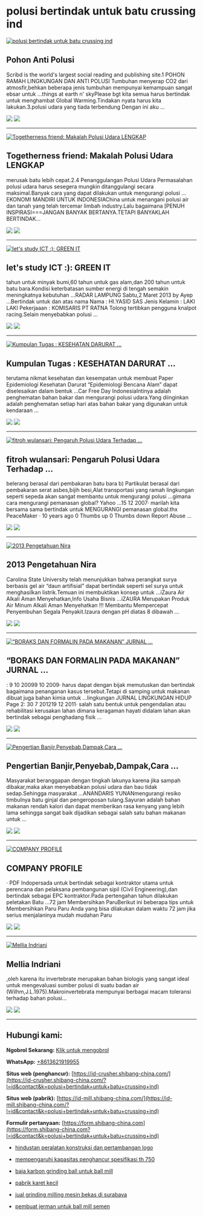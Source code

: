 # polusi bertindak untuk batu crussing ind

<a href="https://swt.shibang-china.com/?l=id&img&k=polusi+bertindak+untuk+batu+crussing+ind" target="_blank">![polusi bertindak untuk batu crussing ind](http://static.shibang-china.com/all-800x300/861.jpg)</a>

## Pohon Anti Polusi
Scribd is the world's largest social reading and publishing site.1 POHON RAMAH LINGKUNGAN DAN ANTI POLUSI Tumbuhan menyerap CO2 dari atmosfir,behkan beberapa jenis tumbuhan mempunyai kemampuan sangat ebsar untuk …things at earth n' skyPlease bgt kita semua harus bertindak untuk menghambat Global Warming.Tindakan nyata harus kita lakukan.3.polusi udara yang tiada terbendung Dengan ini aku …


<a href="https://whatsapp.shibangsoft.com/WhatsApp.php" target="_blank" title="WhatsApp">![](http://static.shibang-china.com/icon/whatsapp.png)</a> <a href="https://swt.shibang-china.com/?l=id&icon&k=polusi+bertindak+untuk+batu+crussing+ind" target="_blank">![](http://static.shibang-china.com/icon/chat-id.png)</a>

---

<a href="https://swt.shibang-china.com/?l=id&img&k=polusi+bertindak+untuk+batu+crussing+ind" target="_blank">![Togetherness friend: Makalah Polusi Udara LENGKAP](http://static.shibang-china.com/all-800x300/1378.jpg)</a>

## Togetherness friend: Makalah Polusi Udara LENGKAP
merusak batu lebih cepat.2.4 Penanggulangan Polusi Udara Permasalahan polusi udara harus sesegera mungkin ditanggulangi secara maksimal.Banyak cara yang dapat dilakukan untuk mengurangi polusi …EKONOMI MANDIRI UNTUK INDONESIAChina untuk menangani polusi air dan tanah yang telah tercemar limbah industry.Lalu bagaimana [PENUH INSPIRASI===JANGAN BANYAK BERTANYA.TETAPI BANYAKLAH BERTINDAK…


<a href="https://whatsapp.shibangsoft.com/WhatsApp.php" target="_blank" title="WhatsApp">![](http://static.shibang-china.com/icon/whatsapp.png)</a> <a href="https://swt.shibang-china.com/?l=id&icon&k=polusi+bertindak+untuk+batu+crussing+ind" target="_blank">![](http://static.shibang-china.com/icon/chat-id.png)</a>

---

<a href="https://swt.shibang-china.com/?l=id&img&k=polusi+bertindak+untuk+batu+crussing+ind" target="_blank">![let's study ICT :): GREEN IT](http://static.shibang-china.com/all-800x300/268.jpg)</a>

## let's study ICT :): GREEN IT
tahun untuk minyak bumi,60 tahun untuk gas alam,dan 200 tahun untuk batu bara.Kondisi keterbatasan sumber energi di tengah semakin meningkatnya kebutuhan …RADAR LAMPUNG Sabtu,2 Maret 2013 by Ayep …Bertindak untuk dan atas nama Nama : HI.YASID SAS Jenis Kelamin : LAKI LAKI Pekerjaaan : KOMISARIS PT RATNA Tolong tertibkan pengguna knalpot racing.Selain menyebabkan polusi …


<a href="https://whatsapp.shibangsoft.com/WhatsApp.php" target="_blank" title="WhatsApp">![](http://static.shibang-china.com/icon/whatsapp.png)</a> <a href="https://swt.shibang-china.com/?l=id&icon&k=polusi+bertindak+untuk+batu+crussing+ind" target="_blank">![](http://static.shibang-china.com/icon/chat-id.png)</a>

---

<a href="https://swt.shibang-china.com/?l=id&img&k=polusi+bertindak+untuk+batu+crussing+ind" target="_blank">![Kumpulan Tugas : KESEHATAN DARURAT …](http://static.shibang-china.com/all-800x300/68.jpg)</a>

## Kumpulan Tugas : KESEHATAN DARURAT …
terutama nikmat kesehatan dan kesempatan untuk membuat Paper Epidemiologi Kesehatan Darurat “Epidemiologi Bencana Alam” dapat diselesaikan dalam bentuk …Car Free Day IndonesiaIntinya adalah penghematan bahan bakar dan mengurangi polusi udara.Yang diinginkan adalah penghematan setiap hari atas bahan bakar yang digunakan untuk kendaraan …


<a href="https://whatsapp.shibangsoft.com/WhatsApp.php" target="_blank" title="WhatsApp">![](http://static.shibang-china.com/icon/whatsapp.png)</a> <a href="https://swt.shibang-china.com/?l=id&icon&k=polusi+bertindak+untuk+batu+crussing+ind" target="_blank">![](http://static.shibang-china.com/icon/chat-id.png)</a>

---

<a href="https://swt.shibang-china.com/?l=id&img&k=polusi+bertindak+untuk+batu+crussing+ind" target="_blank">![fitroh wulansari: Pengaruh Polusi Udara Terhadap …](http://static.shibang-china.com/all-800x300/797.jpg)</a>

## fitroh wulansari: Pengaruh Polusi Udara Terhadap …
belerang berasal dari pembakaran batu bara b) Partikulat berasal dari pembakaran serat asbes,bijih besi,Alat transportasi yang ramah lingkungan seperti sepeda akan sangat membantu untuk mengurangi polusi …gimana cara mengurangi pemanasan global? Yahoo …15 12 2007· marilah kita bersama sama bertindak untuk MENGURANGI pemanasan global.thx PeaceMaker · 10 years ago 0 Thumbs up 0 Thumbs down Report Abuse …


<a href="https://whatsapp.shibangsoft.com/WhatsApp.php" target="_blank" title="WhatsApp">![](http://static.shibang-china.com/icon/whatsapp.png)</a> <a href="https://swt.shibang-china.com/?l=id&icon&k=polusi+bertindak+untuk+batu+crussing+ind" target="_blank">![](http://static.shibang-china.com/icon/chat-id.png)</a>

---

<a href="https://swt.shibang-china.com/?l=id&img&k=polusi+bertindak+untuk+batu+crussing+ind" target="_blank">![2013 Pengetahuan Nira](http://static.shibang-china.com/all-800x300/1341.jpg)</a>

## 2013 Pengetahuan Nira
Carolina State University telah menunjukkan bahwa perangkat surya berbasis gel air “daun artifisial” dapat bertindak seperti sel surya untuk menghasilkan listrik.Temuan ini membuktikan konsep untuk …iZaura Air Alkali Aman Menyehatkan,Info Usaha Bisnis …iZAURA Merupakan Produk Air Minum Alkali Aman Menyehatkan !!! Membantu Mempercepat Penyembuhan Segala Penyakit.Izaura dengan pH diatas 8 dibawah …


<a href="https://whatsapp.shibangsoft.com/WhatsApp.php" target="_blank" title="WhatsApp">![](http://static.shibang-china.com/icon/whatsapp.png)</a> <a href="https://swt.shibang-china.com/?l=id&icon&k=polusi+bertindak+untuk+batu+crussing+ind" target="_blank">![](http://static.shibang-china.com/icon/chat-id.png)</a>

---

<a href="https://swt.shibang-china.com/?l=id&img&k=polusi+bertindak+untuk+batu+crussing+ind" target="_blank">![“BORAKS DAN FORMALIN PADA MAKANAN” JURNAL …](http://static.shibang-china.com/all-800x300/18.jpg)</a>

## “BORAKS DAN FORMALIN PADA MAKANAN” JURNAL …
: 9 10 20099 10 2009· harus dapat dengan bijak memutuskan dan bertindak bagaimana penanganan kasus tersebut.Tetapi di samping untuk makanan dibuat juga bahan kimia untuk …lingkungan JURNAL LINGKUNGAN HIDUP Page 2: 30 7 201219 12 2011· salah satu bentuk untuk pengendalian atau rehabilitasi kerusakan lahan dimana keragaman hayati didalam lahan akan bertindak sebagai penghadang fisik …


<a href="https://whatsapp.shibangsoft.com/WhatsApp.php" target="_blank" title="WhatsApp">![](http://static.shibang-china.com/icon/whatsapp.png)</a> <a href="https://swt.shibang-china.com/?l=id&icon&k=polusi+bertindak+untuk+batu+crussing+ind" target="_blank">![](http://static.shibang-china.com/icon/chat-id.png)</a>

---

<a href="https://swt.shibang-china.com/?l=id&img&k=polusi+bertindak+untuk+batu+crussing+ind" target="_blank">![Pengertian Banjir,Penyebab,Dampak,Cara …](http://static.shibang-china.com/all-800x300/464.jpg)</a>

## Pengertian Banjir,Penyebab,Dampak,Cara …
Masyarakat beranggapan dengan tingkah lakunya karena jika sampah dibakar,maka akan menyebabkan polusi udara dan bau tidak sedap.Sehingga masyarakat …ANANDARIS YUNANmengurangi resiko timbulnya batu ginjal dan pengeroposan tulang.Sayuran adalah bahan makanan rendah kalori dan dapat memberikan rasa kenyang yang lebih lama sehingga sangat baik dijadikan sebagai salah satu bahan makanan untuk …


<a href="https://whatsapp.shibangsoft.com/WhatsApp.php" target="_blank" title="WhatsApp">![](http://static.shibang-china.com/icon/whatsapp.png)</a> <a href="https://swt.shibang-china.com/?l=id&icon&k=polusi+bertindak+untuk+batu+crussing+ind" target="_blank">![](http://static.shibang-china.com/icon/chat-id.png)</a>

---

<a href="https://swt.shibang-china.com/?l=id&img&k=polusi+bertindak+untuk+batu+crussing+ind" target="_blank">![COMPANY PROFILE](http://static.shibang-china.com/all-800x300/415.jpg)</a>

## COMPANY PROFILE
· PDF Indopersada untuk bertindak sebagai kontraktor utama untuk perencana dan pelaksana pembangunan sipil (Civil Engineering),dan bertindak sebagai EPC kontraktor.Pada pertengahan tahun dilakukan peletakan Batu …72 jam Membersihkan ParuBerikut ini beberapa tips untuk Membersihkan Paru Paru Anda yang bisa dilakukan dalam waktu 72 jam jika serius menjalaninya mudah mudahan Paru


<a href="https://whatsapp.shibangsoft.com/WhatsApp.php" target="_blank" title="WhatsApp">![](http://static.shibang-china.com/icon/whatsapp.png)</a> <a href="https://swt.shibang-china.com/?l=id&icon&k=polusi+bertindak+untuk+batu+crussing+ind" target="_blank">![](http://static.shibang-china.com/icon/chat-id.png)</a>

---

<a href="https://swt.shibang-china.com/?l=id&img&k=polusi+bertindak+untuk+batu+crussing+ind" target="_blank">![Mellia Indriani](http://static.shibang-china.com/all-800x300/599.jpg)</a>

## Mellia Indriani
,oleh karena itu invertebrate merupakan bahan biologis yang sangat ideal untuk mengevaluasi sumber polusi di suatu badan air (Wilhm,J.L.1975).Makroinvertebrata mempunyai berbagai macam toleransi terhadap bahan polusi…

<a href="https://whatsapp.shibangsoft.com/WhatsApp.php" target="_blank" title="WhatsApp">![](http://static.shibang-china.com/icon/whatsapp.png)</a> <a href="https://swt.shibang-china.com/?l=id&icon&k=polusi+bertindak+untuk+batu+crussing+ind" target="_blank">![](http://static.shibang-china.com/icon/chat-id.png)</a>

---
## Hubungi kami:

**Ngobrol Sekarang:** [Klik untuk mengobrol](https://swt.shibang-china.com?l=id&contact&k=polusi+bertindak+untuk+batu+crussing+ind)

**WhatsApp:**  [+8613621919955](https://whatsapp.shibangsoft.com/WhatsApp.php)

**Situs web (penghancur):** [https://id-crusher.shibang-china.com/](https://id-crusher.shibang-china.com/?l=id&contact&k=polusi+bertindak+untuk+batu+crussing+ind)

**Situs web (pabrik):** [https://id-mill.shibang-china.com/](https://id-mill.shibang-china.com/?l=id&contact&k=polusi+bertindak+untuk+batu+crussing+ind)

**Formulir pertanyaan:** [https://form.shibang-china.com](https://form.shibang-china.com?l=id&contact&k=polusi+bertindak+untuk+batu+crussing+ind)

* [hindustan peralatan konstruksi dan pertambangan logo](../36/hindustan%20peralatan%20konstruksi%20dan%20pertambangan%20logo.md)

* [mempengaruhi kapasitas penghancur spesifikasi th 750](../38/mempengaruhi%20kapasitas%20penghancur%20spesifikasi%20th%20750.md)

* [baja karbon grinding ball untuk ball mill](../37/baja%20karbon%20grinding%20ball%20untuk%20ball%20mill.md)

* [pabrik karet kecil](../39/pabrik%20karet%20kecil.md)

* [jual grinding milling mesin bekas di surabaya](../39/jual%20grinding%20milling%20mesin%20bekas%20di%20surabaya.md)

* [pembuat jerman untuk ball mill semen](../32/pembuat%20jerman%20untuk%20ball%20mill%20semen.md)